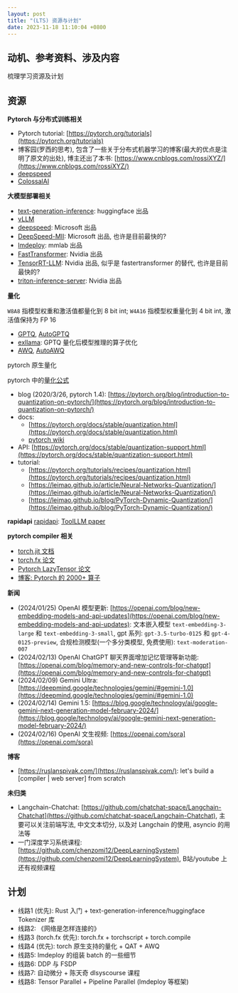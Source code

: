 ```yaml
---
layout: post
title: "(LTS) 资源与计划"
date: 2023-11-18 11:10:04 +0800
---
```


## 动机、参考资料、涉及内容

梳理学习资源及计划

## 资源

**Pytorch 与分布式训练相关**

- Pytorch tutorial: [https://pytorch.org/tutorials](https://pytorch.org/tutorials)
- 博客园(罗西的思考), 包含了一些关于分布式机器学习的博客(最大的优点是注明了原文的出处), 博主还出了本书: [https://www.cnblogs.com/rossiXYZ/](https://www.cnblogs.com/rossiXYZ/)
- [deepspeed](https://github.com/microsoft/DeepSpeed)
- [ColossalAI](https://github.com/hpcaitech/ColossalAI)

**大模型部署相关**

- [text-generation-inference](https://huggingface.co/docs/text-generation-inference/quicktour): huggingface 出品
- [vLLM](https://github.com/vllm-project/vllm)
- [deepspeed](https://www.deepspeed.ai/tutorials/inference-tutorial/): Microsoft 出品
- [DeepSpeed-MII](https://github.com/microsoft/DeepSpeed-MII): Microsoft 出品, 也许是目前最快的?
- [lmdeploy](https://github.com/InternLM/lmdeploy): mmlab 出品
- [FastTransformer](https://github.com/NVIDIA/FasterTransformer): Nvidia 出品
- [TensorRT-LLM](https://github.com/NVIDIA/TensorRT-LLM): Nvidia 出品, 似乎是 fastertransformer 的替代, 也许是目前最快的?
- [triton-inference-server](https://developer.nvidia.com/triton-inference-server): Nvidia 出品

**量化**

`W8A8` 指模型权重和激活值都量化到 8 bit int; `W4A16` 指模型权重量化到 4 bit int, 激活值保持为 FP 16

- [GPTQ](https://github.com/IST-DASLab/gptq), [AutoGPTQ](https://github.com/PanQiWei/AutoGPTQ)
- [exllama](https://github.com/turboderp/exllama): GPTQ 量化后模型推理的算子优化
- [AWQ](https://github.com/mit-han-lab/llm-awq), [AutoAWQ](https://github.com/casper-hansen/AutoAWQ)

pytorch 原生量化

pytorch 中的[量化公式](https://pytorch.org/docs/stable/quantization-support.html#quantized-dtypes-and-quantization-schemes)

- blog (2020/3/26, pytorch 1.4): [https://pytorch.org/blog/introduction-to-quantization-on-pytorch/](https://pytorch.org/blog/introduction-to-quantization-on-pytorch/)
- docs:
  - [https://pytorch.org/docs/stable/quantization.html](https://pytorch.org/docs/stable/quantization.html)
  - [pytorch wiki](https://github.com/pytorch/pytorch/wiki/Introducing-Quantized-Tensor)
- API: [https://pytorch.org/docs/stable/quantization-support.html](https://pytorch.org/docs/stable/quantization-support.html)
- tutorial:
  - [https://pytorch.org/tutorials/recipes/quantization.html](https://pytorch.org/tutorials/recipes/quantization.html)
  - [https://leimao.github.io/article/Neural-Networks-Quantization/](https://leimao.github.io/article/Neural-Networks-Quantization/)
  - [https://leimao.github.io/blog/PyTorch-Dynamic-Quantization/](https://leimao.github.io/blog/PyTorch-Dynamic-Quantization/)

**rapidapi**
[rapidapi](https://docs.rapidapi.com/docs/what-is-rapidapi): [ToolLLM paper](https://github.com/OpenBMB/ToolBench#data)


**pytorch compiler 相关**

- [torch.jit 文档](https://pytorch.org/docs/1.9.0/jit.html)
- [torch.fx 论文](https://arxiv.org/pdf/2112.08429.pdf)
- [Pytorch LazyTensor 论文](https://arxiv.org/pdf/2102.13267.pdf)
- [博客: Pytorch 的 2000+ 算子](https://dev-discuss.pytorch.org/t/where-do-the-2000-pytorch-operators-come-from-more-than-you-wanted-to-know/373/9)

**新闻**

- (2024/01/25) OpenAI 模型更新: [https://openai.com/blog/new-embedding-models-and-api-updates](https://openai.com/blog/new-embedding-models-and-api-updates): 文本嵌入模型 `text-embedding-3-large` 和 `text-embedding-3-small`, gpt 系列: `gpt-3.5-turbo-0125` 和 `gpt-4-0125-preview`, 合规检测模型(一个多分类模型, 免费使用): `text-moderation-007`
- (2024/02/13) OpenAI ChatGPT 聊天界面增加记忆管理等新功能: [https://openai.com/blog/memory-and-new-controls-for-chatgpt](https://openai.com/blog/memory-and-new-controls-for-chatgpt)
- (2024/02/09) Gemini Ultra: [https://deepmind.google/technologies/gemini/#gemini-1.0](https://deepmind.google/technologies/gemini/#gemini-1.0)
- (2024/02/14) Gemini 1.5: [https://blog.google/technology/ai/google-gemini-next-generation-model-february-2024/](https://blog.google/technology/ai/google-gemini-next-generation-model-february-2024/)
- (2024/02/16) OpenAI 文生视频: [https://openai.com/sora](https://openai.com/sora)


**博客**

- [https://ruslanspivak.com/](https://ruslanspivak.com/): let's build a [compiler | web server] from scratch

**未归类**

- Langchain-Chatchat: [https://github.com/chatchat-space/Langchain-Chatchat](https://github.com/chatchat-space/Langchain-Chatchat), 主要可以关注前端写法, 中文文本切分, 以及对 Langchain 的使用, asyncio 的用法等
- 一门深度学习系统课程: [https://github.com/chenzomi12/DeepLearningSystem](https://github.com/chenzomi12/DeepLearningSystem), B站/youtube 上还有视频课程


## 计划

- 线路1 (优先): Rust 入门 + text-generation-inference/huggingface Tokenizer 库
- 线路2: 《网络是怎样连接的》
- 线路3 (torch.fx 优先): torch.fx + torchscript + torch.compile
- 线路4 (优先): torch 原生支持的量化 + QAT + AWQ
- 线路5: lmdeploy 的组装 batch 的一些细节
- 线路6: DDP 与 FSDP
- 线路7: 自动微分 + 陈天奇 dlsyscourse 课程
- 线路8: Tensor Parallel + Pipeline Parallel (lmdeploy 等框架)